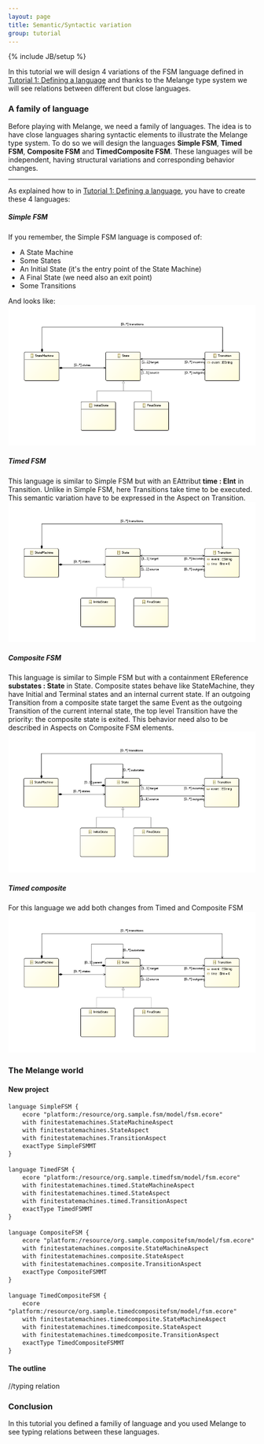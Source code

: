 ```yaml
---
layout: page
title: Semantic/Syntactic variation
group: tutorial
---
```


{% include JB/setup %}

In this tutorial we will design 4 variations of the FSM language defined in [Tutorial 1: Defining a language](newlanguage.html)
and thanks to the Melange type system we will see relations between different but close languages.

### A family of language

Before playing with Melange, we need a family of languages. The idea is to have close languages sharing syntactic elements to illustrate the Melange type system.
To do so we will design the languages **Simple FSM**, **Timed FSM**, **Composite FSM** and **TimedComposite FSM**.
These languages will be independent, having structural variations and corresponding behavior changes.

-------------

As explained how to in [Tutorial 1: Defining a language](newlanguage.html), you have to create these 4 languages:

##### Simple FSM

If you remember, the Simple FSM language is composed of:

 - A State Machine
 - Some States
 - An Initial State (it's the entry point of the State Machine)
 - A Final State (we need also an exit point)
 - Some Transitions

And looks like:
![Simple FSM](images/fsmSimple.png)

##### Timed FSM

This language is similar to Simple FSM but with an EAttribut **time : EInt** in Transition.
Unlike in Simple FSM, here Transitions take time to be executed. This semantic variation have to be expressed in the Aspect on Transition.
![Simple FSM](images/fsmTimed.png)

##### Composite FSM

This language is similar to Simple FSM but with a containment EReference **substates : State** in State.
Composite states behave like StateMachine, they have Initial and Terminal states and an internal current state. If an outgoing Transition from a composite state target the same Event as the outgoing Transition of the current internal state, the top level Transition have the priority: the composite state is exited. This behavior need also to be described in Aspects on Composite FSM elements.
![Simple FSM](images/fsmComposite.png)

##### Timed composite

For this language we add both changes from Timed and Composite FSM
![Simple FSM](images/fsmTimedComposite.png)

### The Melange world

#### New project

~~~
language SimpleFSM {
	ecore "platform:/resource/org.sample.fsm/model/fsm.ecore"
	with finitestatemachines.StateMachineAspect
	with finitestatemachines.StateAspect
	with finitestatemachines.TransitionAspect
	exactType SimpleFSMMT
}

language TimedFSM {
	ecore "platform:/resource/org.sample.timedfsm/model/fsm.ecore"
	with finitestatemachines.timed.StateMachineAspect
	with finitestatemachines.timed.StateAspect
	with finitestatemachines.timed.TransitionAspect
	exactType TimedFSMMT
}

language CompositeFSM {
	ecore "platform:/resource/org.sample.compositefsm/model/fsm.ecore"
	with finitestatemachines.composite.StateMachineAspect
	with finitestatemachines.composite.StateAspect
	with finitestatemachines.composite.TransitionAspect
	exactType CompositeFSMMT
}

language TimedCompositeFSM {
	ecore "platform:/resource/org.sample.timedcompositefsm/model/fsm.ecore"
	with finitestatemachines.timedcomposite.StateMachineAspect
	with finitestatemachines.timedcomposite.StateAspect
	with finitestatemachines.timedcomposite.TransitionAspect
	exactType TimedCompositeFSMMT
}
~~~

#### The outline

//typing relation

### Conclusion

In this tutorial you defined a familiy of language and you used Melange to see typing relations between these languages.
